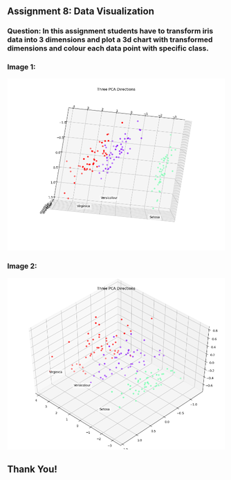 ## Assignment 8: Data Visualization

### Question: In this assignment students have to transform iris data into 3 dimensions and plot a 3d chart with transformed dimensions and colour each data point with specific class.

### Image 1:

![Top View](Figure_1.png?raw=true "Top View of Scatter Plot")

### Image 2:

![Original View](Figure_2.png?raw=true "Original View of Scatter Plot")


## Thank You!
